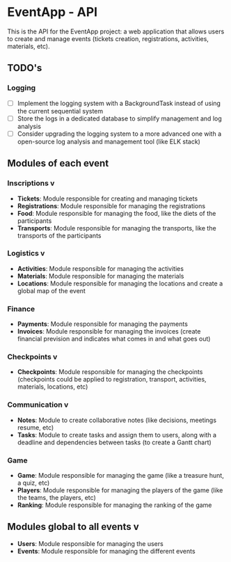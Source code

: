# EventApp - API

This is the API for the EventApp project: a web application that allows users to create and manage events (tickets creation, registrations, activities, materials, etc).

## TODO's

### Logging

- [ ] Implement the logging system with a BackgroundTask instead of using the current sequential system
- [ ] Store the logs in a dedicated database to simplify management and log analysis
- [ ] Consider upgrading the logging system to a more advanced one with a open-source log analysis and management tool (like ELK stack)

## Modules of each event

### Inscriptions v

- **Tickets**: Module responsible for creating and managing tickets
- **Registrations**: Module responsible for managing the registrations
- **Food**: Module responsible for managing the food, like the diets of the participants
- **Transports**: Module responsible for managing the transports, like the transports of the participants

### Logistics v

- **Activities**: Module responsible for managing the activities
- **Materials**: Module responsible for managing the materials
- **Locations**: Module responsible for managing the locations and create a global map of the event

### Finance

- **Payments**: Module responsible for managing the payments
- **Invoices**: Module responsible for managing the invoices (create financial prevision and indicates what comes in and what goes out)

### Checkpoints v

- **Checkpoints**: Module responsible for managing the checkpoints (checkpoints could be applied to registration, transport, activities, materials, locations, etc)

### Communication v

- **Notes**: Module to create collaborative notes (like decisions, meetings resume, etc)
- **Tasks**: Module to create tasks and assign them to users, along with a deadline and dependencies between tasks (to create a Gantt chart)

### Game

- **Game**: Module responsible for managing the game (like a treasure hunt, a quiz, etc)
- **Players**: Module responsible for managing the players of the game (like the teams, the players, etc)
- **Ranking**: Module responsible for managing the ranking of the game

## Modules global to all events v

- **Users**: Module responsible for managing the users
- **Events**: Module responsible for managing the different events
